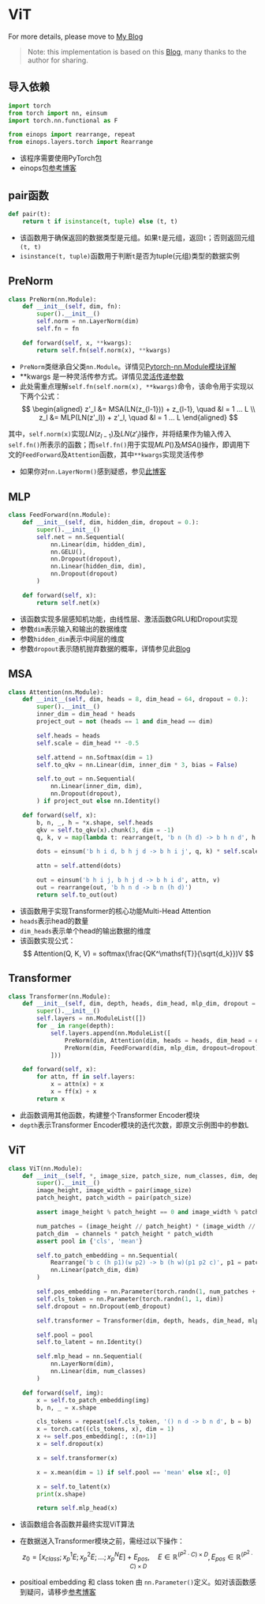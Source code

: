 # ViT

For more details, please move to [My Blog](https://hong-king.github.io/2023/07/04/Vision%20Transformer%20(ViT)%20Algorithm/)

> Note: this implementation is based on this [Blog](https://blog.csdn.net/weixin_44966641/article/details/118733341?spm=1001.2014.3001.5501), many thanks to the author for sharing.

## 导入依赖

```python   
import torch
from torch import nn, einsum
import torch.nn.functional as F

from einops import rearrange, repeat
from einops.layers.torch import Rearrange
```
* 该程序需要使用PyTorch包
* einops包[参考博客](https://blog.csdn.net/weixin_44966641/article/details/118683248?spm=1001.2014.3001.5501)

## pair函数

```python
def pair(t):
    return t if isinstance(t, tuple) else (t, t)
```
* 该函数用于确保返回的数据类型是元组。如果`t`是元组，返回`t`；否则返回元组`(t, t)`
* `isinstance(t, tuple)`函数用于判断`t`是否为tuple(元组)类型的数据实例

## PreNorm

```python
class PreNorm(nn.Module):
    def __init__(self, dim, fn):
        super().__init__()
        self.norm = nn.LayerNorm(dim)
        self.fn = fn

    def forward(self, x, **kwargs):
        return self.fn(self.norm(x), **kwargs)
```
* `PreNorm`类继承自父类`nn.Module`。详情见[Pytorch-nn.Module模块详解](https://blog.csdn.net/weixin_42018112/article/details/90084419)
* **kwargs 是一种灵活传参方式。详情见[灵活传递参数](https://blog.csdn.net/xylin1012/article/details/81236122)
* 此处需重点理解`self.fn(self.norm(x), **kwargs)`命令，该命令用于实现以下两个公式：
$$
\begin{aligned}
z'_l &= MSA(LN(z_{l-1})) + z_{l-1}, \quad &l = 1 ... L
\\
z_l &= MLP(LN(z'_l)) + z'_l, \quad &l = 1 ... L
\end{aligned}
$$

其中，`self.norm(x)`实现$LN(z_{l-1})$及$LN(z'_l)$操作，并将结果作为输入传入`self.fn()`所表示的函数；而`self.fn()`用于实现$MLP()$及$MSA()$操作，即调用下文的`FeedForward`及`Attention`函数，其中`**kwargs`实现灵活传参

* 如果你对`nn.LayerNorm()`感到疑惑，参见[此博客](https://blog.csdn.net/weixin_41978699/article/details/122778085)

## MLP

```python
class FeedForward(nn.Module):
    def __init__(self, dim, hidden_dim, dropout = 0.):
        super().__init__()
        self.net = nn.Sequential(
            nn.Linear(dim, hidden_dim),
            nn.GELU(),
            nn.Dropout(dropout),
            nn.Linear(hidden_dim, dim),
            nn.Dropout(dropout)
        )

    def forward(self, x):
        return self.net(x)
```

* 该函数实现多层感知机功能，由线性层、激活函数GRLU和Dropout实现
* 参数`dim`表示输入和输出的数据维度
* 参数`hidden_dim`表示中间层的维度
* 参数`dropout`表示随机抛弃数据的概率，详情参见此[Blog](https://blog.csdn.net/leviopku/article/details/120786990)

## MSA

```python
class Attention(nn.Module):
    def __init__(self, dim, heads = 8, dim_head = 64, dropout = 0.):
        super().__init__()
        inner_dim = dim_head * heads
        project_out = not (heads == 1 and dim_head == dim)

        self.heads = heads
        self.scale = dim_head ** -0.5

        self.attend = nn.Softmax(dim = 1)
        self.to_qkv = nn.Linear(dim, inner_dim * 3, bias = False)

        self.to_out = nn.Sequential(
            nn.Linear(inner_dim, dim),
            nn.Dropout(dropout),
        ) if project_out else nn.Identity()

    def forward(self, x):
        b, n, _, h = *x.shape, self.heads
        qkv = self.to_qkv(x).chunk(3, dim = -1)
        q, k, v = map(lambda t: rearrange(t, 'b n (h d) -> b h n d', h = h), qkv)

        dots = einsum('b h i d, b h j d -> b h i j', q, k) * self.scale

        attn = self.attend(dots)

        out = einsum('b h i j, b h j d -> b h i d', attn, v)
        out = rearrange(out, 'b h n d -> b n (h d)')
        return self.to_out(out)
```

* 该函数用于实现Transformer的核心功能Multi-Head Attention
* `heads`表示head的数量
* `dim_heads`表示单个head的输出数据的维度
* 该函数实现公式：
$$
Attention(Q, K, V) = softmax(\frac{QK^\mathsf{T}}{\sqrt{d_k}})V
$$

## Transformer

```python
class Transformer(nn.Module):
    def __init__(self, dim, depth, heads, dim_head, mlp_dim, dropout = 0.):
        super().__init__()
        self.layers = nn.ModuleList([])
        for _ in range(depth):
            self.layers.append(nn.ModuleList([
                PreNorm(dim, Attention(dim, heads = heads, dim_head = dim_head, dropout = dropout)),
                PreNorm(dim, FeedForward(dim, mlp_dim, dropout=dropout))
            ]))

    def forward(self, x):
        for attn, ff in self.layers:
            x = attn(x) + x
            x = ff(x) + x
        return x
```

* 此函数调用其他函数，构建整个Transformer Encoder模块
* `depth`表示Transformer Encoder模块的迭代次数，即原文示例图中的参数L

## ViT

```python
class ViT(nn.Module):
    def __init__(self, *, image_size, patch_size, num_classes, dim, depth, heads, mlp_dim, pool = 'cls', channels = 3, dim_head = 64, dropout = 0., emb_dropout = 0.):
        super().__init__()
        image_height, image_width = pair(image_size)
        patch_height, patch_width = pair(patch_size)

        assert image_height % patch_height == 0 and image_width % patch_width == 0

        num_patches = (image_height // patch_height) * (image_width // patch_width)
        patch_dim  = channels * patch_height * patch_width
        assert pool in {'cls', 'mean'}

        self.to_patch_embedding = nn.Sequential(
            Rearrange('b c (h p1)(w p2) -> b (h w)(p1 p2 c)', p1 = patch_height, p2 = patch_width),
            nn.Linear(patch_dim, dim)
        )

        self.pos_embedding = nn.Parameter(torch.randn(1, num_patches + 1, dim))
        self.cls_token = nn.Parameter(torch.randn(1, 1, dim))
        self.dropout = nn.Dropout(emb_dropout)

        self.transformer = Transformer(dim, depth, heads, dim_head, mlp_dim, dropout)

        self.pool = pool
        self.to_latent = nn.Identity()

        self.mlp_head = nn.Sequential(
            nn.LayerNorm(dim),
            nn.Linear(dim, num_classes)
        )

    def forward(self, img):
        x = self.to_patch_embedding(img)
        b, n, _ = x.shape

        cls_tokens = repeat(self.cls_token, '() n d -> b n d', b = b)
        x = torch.cat((cls_tokens, x), dim = 1)
        x += self.pos_embedding[:, :(n+1)]
        x = self.dropout(x)

        x = self.transformer(x)

        x = x.mean(dim = 1) if self.pool == 'mean' else x[:, 0]

        x = self.to_latent(x)
        print(x.shape)

        return self.mlp_head(x)
```

* 该函数组合各函数并最终实现ViT算法
* 在数据送入Transformer模块之前，需经过以下操作：
$$
z_0 = [x_{class}; x_p^1E; x_p^2E; ...; x_p^NE] + E_{pos}, \quad E \in \mathbb{R}^{(P^2 \cdot C) \times D}, E_{pos} \in \mathbb{R}^{(P^2 \cdot C) \times D}
$$

* positioal embedding 和 class token 由 `nn.Parameter()`定义。如对该函数感到疑问，请移步[参考博客](https://blog.csdn.net/weixin_44966641/article/details/118730730?spm=1001.2014.3001.5501)
